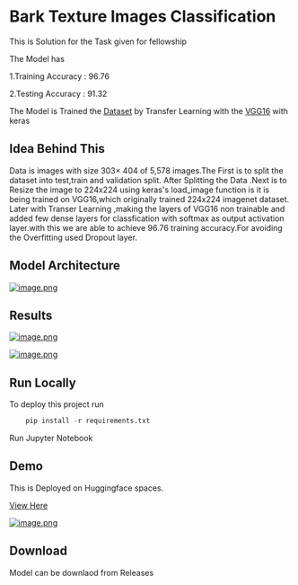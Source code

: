 # Bark Texture Images Classification

This is Solution for the Task given for fellowship

The Model has

1.Training Accuracy : 96.76

2.Testing Accuracy : 91.32

The Model is Trained the [Dataset](https://www.kaggle.com/datasets/saurabhshahane/barkvn50) by Transfer Learning with  the [VGG16](https://arxiv.org/abs/1409.1556v6) with keras

## Idea Behind This

Data is images with size 303× 404 of 5,578 images.The First is to split the dataset into test,train and validation split.
After Splitting the Data .Next is to Resize the image to 224x224 using keras's load_image function is it is being trained on VGG16,which originally trained 224x224 imagenet dataset. Later with Transer Learning  ,making the layers of VGG16 non trainable and added few dense layers for classfication with softmax as output activation layer.with this we are able to achieve 96.76 training accuracy.For avoiding the Overfitting used Dropout layer.

## Model Architecture

[![image.png](https://i.postimg.cc/PxXSmrWz/image.png)](https://postimg.cc/LqWkSS0n)

## Results 

[![image.png](https://i.postimg.cc/5t60j8Gw/image.png)](https://postimg.cc/Z9zZMvJR)

[![image.png](https://i.postimg.cc/65tpnkg6/image.png)](https://postimg.cc/G9gR15b6)

## Run Locally

To deploy this project run

```python
    pip install -r requirements.txt
```

Run Jupyter Notebook

## Demo

This is Deployed on Huggingface spaces.

[View Here](https://huggingface.co/spaces/eswardivi/Bark_Texture_Images_Classification)

[![image.png](https://i.postimg.cc/3xs0H4yn/image.png)](https://postimg.cc/CR4xGKsq)


## Download 

Model can be downlaod from Releases
